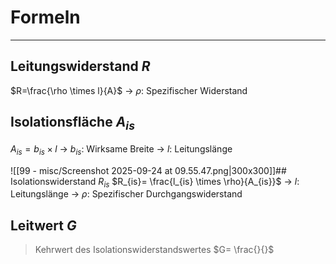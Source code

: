 # Formeln
___
## Leitungswiderstand $R$
$R=\frac{\rho \times l}{A}$
→ $\rho$: Spezifischer Widerstand
## Isolationsfläche $A_{is}$
$A_{is}=b_{is} \times l$
→ $b_{is}$: Wirksame Breite
→ $l$: Leitungslänge

![[99 - misc/Screenshot 2025-09-24 at 09.55.47.png|300x300]]## Isolationswiderstand $R_{is}$
$R_{is}= \frac{l_{is} \times \rho}{A_{is}}$
→ $l$: Leitungslänge
→ $\rho$: Spezifischer Durchgangswiderstand
## Leitwert $G$
> Kehrwert des Isolationswiderstandswertes
$G= \frac{}{}$